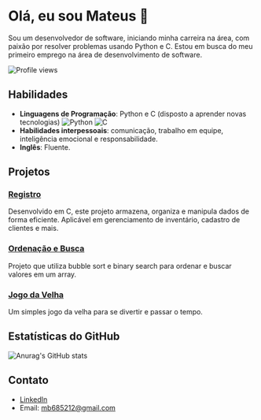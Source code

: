 # Olá, eu sou Mateus 👋

Sou um desenvolvedor de software, iniciando minha carreira na área, com paixão por resolver problemas usando Python e C. Estou em busca do meu primeiro emprego na área de desenvolvimento de software.

![Profile views](https://gpvc.arturio.dev/MateusDBarros)

## Habilidades

- **Linguagens de Programação**: Python e C (disposto a aprender novas tecnologias)
  ![Python](https://img.shields.io/badge/-Python-13aa52?style=flat-square&logo=python&logoColor=white)
  ![C](https://img.shields.io/badge/-C-13aa52?style=flat-square&logo=c&logoColor=white)
- **Habilidades interpessoais**: comunicação, trabalho em equipe, inteligência emocional e responsabilidade.
- **Inglês**: Fluente.

## Projetos

### [Registro](https://github.com/MateusDBarros/registro)
Desenvolvido em C, este projeto armazena, organiza e manipula dados de forma eficiente. Aplicável em gerenciamento de inventário, cadastro de clientes e mais.

### [Ordenação e Busca](https://github.com/MateusDBarros/ordenacao-e-busca)
Projeto que utiliza bubble sort e binary search para ordenar e buscar valores em um array.

### [Jogo da Velha](https://github.com/MateusDBarros/tic-tac-toe)
Um simples jogo da velha para se divertir e passar o tempo.

## Estatísticas do GitHub

![Anurag's GitHub stats](https://github-readme-stats.vercel.app/api?username=MateusDBarros&show_icons=true&theme=radical)

## Contato

- [LinkedIn](https://www.linkedin.com/in/mateus-barros13)
- Email: mb685212@gmail.com
